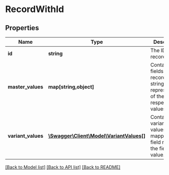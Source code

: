 # RecordWithId

## Properties
Name | Type | Description | Notes
------------ | ------------- | ------------- | -------------
**id** | **string** | The ID of the record. | 
**master_values** | **map[string,object]** | Contains all fields in the record, with a string representation of the respective values. | 
**variant_values** | [**\Swagger\Client\Model\VariantValues[]**](VariantValues.md) | Contains variants. The values are mapped from field names to the field value. | 

[[Back to Model list]](../../README.md#documentation-for-models) [[Back to API list]](../../README.md#documentation-for-api-endpoints) [[Back to README]](../../README.md)

